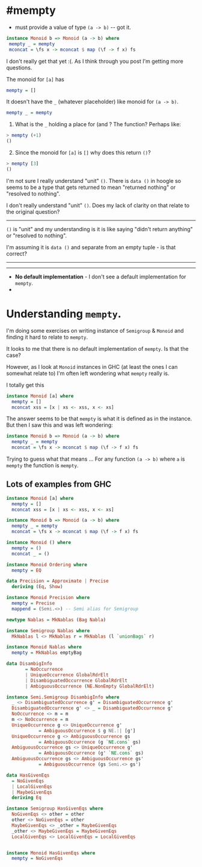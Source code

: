 # #mempty

- must provide a value of type `(a -> b)` -- got it.

 ```haskell
instance Monoid b => Monoid (a -> b) where
  mempty _ = mempty
  mconcat = \fs x -> mconcat $ map (\f -> f x) fs
```

I don't really get that yet :(. As I think through you post I'm getting more questions.

The monoid for `[a]` has
```haskell
mempty = []
```

It doesn't have the `_` (whatever placeholder) like monoid for `(a -> b)`.
```haskell
mempty _ = mempty
```

1. What is the `_` holding a place for (and ? The function? Perhaps like:
```haskell
> mempty (+1)
()
```

2. Since the monoid for `[a]` is `[]` why does this return `()`?
```haskell
> mempty [3]
()
```

I'm not sure I really understand "unit" `()`. There is `data ()` in hoogle so seems to be a type that gets returned to mean "returned nothing" or "resolved to nothing".

I don't really understand "unit" `()`. Does my lack of clarity on that relate to the original question?




---

`()` is "unit" and my understanding is it is like saying "didn't return anything" or "resolved to nothing".

I'm assuming it is `data ()` and separate from an empty tuple - is that correct? 


---
---
- **No default implementation** - I don't see a default implementation for `mempty`.
-  


# Understanding `mempty`.

I'm doing some exercises on writing instance of `Semigroup` & `Monoid` and finding it hard to relate to `mempty`.

It looks to me that there is no default implementation of `mempty`. Is that the case?

However, as I look at `Monoid` instances in GHC (at least the ones I can somewhat relate to) I'm often left wondering what `mempty` really is. 

I totally get this
```haskell
instance Monoid [a] where
  mempty = []
  mconcat xss = [x | xs <- xss, x <- xs]
```

The answer seems to be that `mempty` is what it is defined as in the instance. But then I saw this and was left wondering:

```haskell
instance Monoid b => Monoid (a -> b) where
  mempty _ = mempty
  mconcat = \fs x -> mconcat $ map (\f -> f x) fs
```

Trying to guess what that means ... For any function `(a -> b)` where `a` is `mempty` the function is `mempty`.






## Lots of examples from GHC
```haskell
instance Monoid [a] where
  mempty = []
  mconcat xss = [x | xs <- xss, x <- xs]
```

```haskell
instance Monoid b => Monoid (a -> b) where
  mempty _ = mempty
  mconcat = \fs x -> mconcat $ map (\f -> f x) fs
```

```haskell
instance Monoid () where
  mempty = ()
  mconcat _ = ()
```

```haskell
instance Monoid Ordering where
  mempty = EQ
```

```haskell
data Precision = Approximate | Precise 
  deriving (Eq, Show)

instance Monoid Precision where
  mempty = Precise
  mappend = (Semi.<>) -- Semi alias for Semigroup
```

```haskell
newtype Nablas = MkNablas (Bag Nabla)

instance Semigroup Nablas where
  MkNablas l <> MkNablas r = MkNablas (l `unionBags` r)

instance Monoid Nablas where
  mempty = MkNablas emptyBag
```

```haskell
data DisambigInfo
       = NoOccurrence
       | UniqueOccurrence GlobalRdrElt
       | DisambiguatedOccurrence GlobalRdrElt
       | AmbiguousOccurrence (NE.NonEmpty GlobalRdrElt)
```

```haskell
instance Semi.Semigroup DisambigInfo where
  _ <> DisambiguatedOccurrence g' = DisambiguatedOccurrence g'
  DisambiguatedOccurrence g' <> _ = DisambiguatedOccurrence g'
  NoOccurrence <> m = m
  m <> NoOccurrence = m
  UniqueOccurrence g <> UniqueOccurrence g'
            = AmbiguousOccurrence $ g NE.:| [g']
  UniqueOccurrence g <> AmbiguousOccurrence gs
            = AmbiguousOccurrence (g `NE.cons` gs)
  AmbiguousOccurrence gs <> UniqueOccurrence g'
            = AmbiguousOccurrence (g' `NE.cons` gs)
  AmbiguousOccurrence gs <> AmbiguousOccurrence gs'
            = AmbiguousOccurrence (gs Semi.<> gs')

```

```haskell
data HasGivenEqs
  = NoGivenEqs
  | LocalGivenEqs
  | MaybeGivenEqs
  deriving Eq

instance Semigroup HasGivenEqs where
  NoGivenEqs <> other = other
  other <> NoGivenEqs = other
  MaybeGivenEqs <> _other = MaybeGivenEqs
  _other <> MaybeGivenEqs = MaybeGivenEqs
  LocalGivenEqs <> LocalGivenEqs = LocalGivenEqs


instance Monoid HasGivenEqs where
  mempty = NoGivenEqs
```
